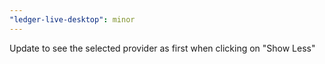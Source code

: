 ```yaml
---
"ledger-live-desktop": minor
---
```


Update to see the selected provider as first when clicking on "Show Less"
